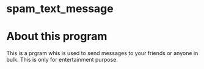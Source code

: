 # spam_text_message

<h1>About this program </h1>
This is a prgram whis is used to send messages to your friends or anyone in bulk. This is only for entertainment purpose.